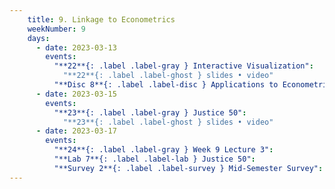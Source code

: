 ```yaml
---
    title: 9. Linkage to Econometrics
    weekNumber: 9
    days:
      - date: 2023-03-13
        events:
          "**22**{: .label .label-gray } Interactive Visualization":
            "**22**{: .label .label-ghost } slides • video"
          "**Disc 8**{: .label .label-disc } Applications to Econometrics ([slides](https://docs.google.com/presentation/d/1RdKUmIhXI3qItf6gohy2gIMvG-HrIvWrCFHYdtmHurU/edit?usp=sharing)) (video)":
      - date: 2023-03-15
        events:
          "**23**{: .label .label-gray } Justice 50":
            "**23**{: .label .label-ghost } slides • video"
      - date: 2023-03-17
        events:
          "**24**{: .label .label-gray } Week 9 Lecture 3":
          "**Lab 7**{: .label .label-lab } Justice 50":
          "**Survey 2**{: .label .label-survey } Mid-Semester Survey":          
---
```

